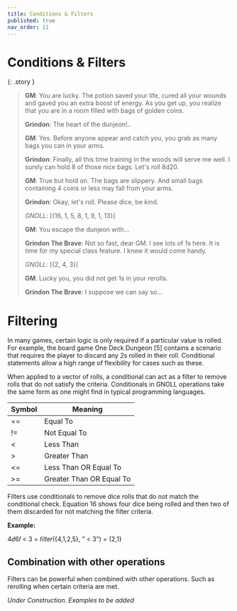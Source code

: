 ```yaml
---
title: Conditions & Filters
published: true
nav_order: 11
---
```


# Conditions & Filters

{: .story }
>**GM**: You are lucky. The potion saved your life, cured all your wounds and gaved you an extra boost of energy. As you get up, you realize that you are in a room filled with bags of golden coins.
>
>**Grindon**: The heart of the dunjeon!..
>
>**GM**: Yes. Before anyone appear and catch you, you grab as many bags you can in your arms.
>
>**Grindon**: Finally, all this time training in the woods will serve me well. I surely can hold 8 of those nice bags. Let's roll 8d20.
>
>**GM**: True but hold on. The bags are slippery. And small bags containing 4 coins or less may fall from your arms.
>
>**Grindon**: Okay, let's roll. Please dice, be kind.
>
>*GNOLL*: [{16, 1, 5, 8, 1, 9, 1, 13}]
>
>**GM**: You escape the dunjeon with...
>
>**Grindon The Brave**: Not so fast, dear GM. I see lots of 1s here. It is time for my special class feature. I knew it would come handy.
>
> *GNOLL*: [{2, 4, 3}]
>
>**GM**: Lucky you, you did not get 1s in your rerolls.
>
>**Grindon The Brave**: I suppose we can say so...

# Filtering

In many games, certain logic is only required if a particular value is rolled. For example, the board game One Deck Dungeon [5] contains a scenario
that requires the player to discard any 2s rolled in their roll. Conditional statements allow a high range of flexibility for
cases such as these.

When applied to a vector of rolls, a conditional can act as a filter to remove rolls that do not satisfy the criteria.
Conditionals in GNOLL operations take the same form as one might find in typical programming languages.

| Symbol | Meaning      |
| ------ | ------------ |
|   ==   | Equal To     |
|   !=   | Not Equal To     |
|   <    | Less Than    |
|   >    | Greater Than |
|   <=   | Less Than OR Equal To     |
|   >=   | Greater Than OR Equal To     |

Filters use conditionals to remove dice rolls that do not match the conditional check. Equation 16 shows four dice
being rolled and then two of them discarded for not matching the filter criteria.

**Example:**

4𝑑6𝑓 < 3 = 𝑓𝑖𝑙𝑡𝑒𝑟({4,1,2,5}, ” < 3”) = {2,1}

## Combination with other operations

Filters can be powerful when combined with other operations. Such as rerolling when certain criteria are met.

*Under Construction. Examples to be added*
